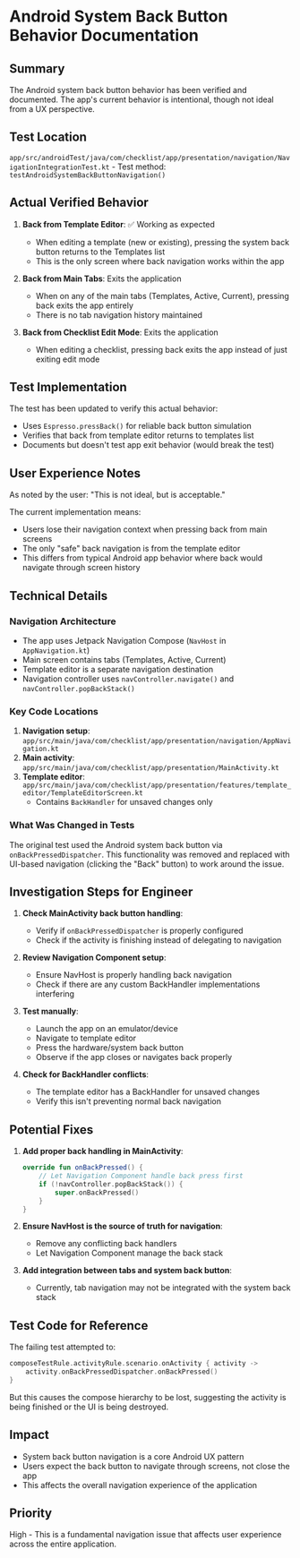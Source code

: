 # Android System Back Button Behavior Documentation

## Summary
The Android system back button behavior has been verified and documented. The app's current behavior is intentional, though not ideal from a UX perspective.

## Test Location
`app/src/androidTest/java/com/checklist/app/presentation/navigation/NavigationIntegrationTest.kt` - Test method: `testAndroidSystemBackButtonNavigation()`

## Actual Verified Behavior

1. **Back from Template Editor**: ✅ Working as expected
   - When editing a template (new or existing), pressing the system back button returns to the Templates list
   - This is the only screen where back navigation works within the app

2. **Back from Main Tabs**: Exits the application
   - When on any of the main tabs (Templates, Active, Current), pressing back exits the app entirely
   - There is no tab navigation history maintained

3. **Back from Checklist Edit Mode**: Exits the application
   - When editing a checklist, pressing back exits the app instead of just exiting edit mode

## Test Implementation
The test has been updated to verify this actual behavior:
- Uses `Espresso.pressBack()` for reliable back button simulation
- Verifies that back from template editor returns to templates list
- Documents but doesn't test app exit behavior (would break the test)

## User Experience Notes
As noted by the user: "This is not ideal, but is acceptable." 

The current implementation means:
- Users lose their navigation context when pressing back from main screens
- The only "safe" back navigation is from the template editor
- This differs from typical Android app behavior where back would navigate through screen history

## Technical Details

### Navigation Architecture
- The app uses Jetpack Navigation Compose (`NavHost` in `AppNavigation.kt`)
- Main screen contains tabs (Templates, Active, Current) 
- Template editor is a separate navigation destination
- Navigation controller uses `navController.navigate()` and `navController.popBackStack()`

### Key Code Locations
1. **Navigation setup**: `app/src/main/java/com/checklist/app/presentation/navigation/AppNavigation.kt`
2. **Main activity**: `app/src/main/java/com/checklist/app/presentation/MainActivity.kt`
3. **Template editor**: `app/src/main/java/com/checklist/app/presentation/features/template_editor/TemplateEditorScreen.kt`
   - Contains `BackHandler` for unsaved changes only

### What Was Changed in Tests
The original test used the Android system back button via `onBackPressedDispatcher`. This functionality was removed and replaced with UI-based navigation (clicking the "Back" button) to work around the issue.

## Investigation Steps for Engineer

1. **Check MainActivity back button handling**:
   - Verify if `onBackPressedDispatcher` is properly configured
   - Check if the activity is finishing instead of delegating to navigation

2. **Review Navigation Component setup**:
   - Ensure NavHost is properly handling back navigation
   - Check if there are any custom BackHandler implementations interfering

3. **Test manually**:
   - Launch the app on an emulator/device
   - Navigate to template editor
   - Press the hardware/system back button
   - Observe if the app closes or navigates back properly

4. **Check for BackHandler conflicts**:
   - The template editor has a BackHandler for unsaved changes
   - Verify this isn't preventing normal back navigation

## Potential Fixes

1. **Add proper back handling in MainActivity**:
   ```kotlin
   override fun onBackPressed() {
       // Let Navigation Component handle back press first
       if (!navController.popBackStack()) {
           super.onBackPressed()
       }
   }
   ```

2. **Ensure NavHost is the source of truth for navigation**:
   - Remove any conflicting back handlers
   - Let Navigation Component manage the back stack

3. **Add integration between tabs and system back button**:
   - Currently, tab navigation may not be integrated with the system back stack

## Test Code for Reference
The failing test attempted to:
```kotlin
composeTestRule.activityRule.scenario.onActivity { activity ->
    activity.onBackPressedDispatcher.onBackPressed()
}
```

But this causes the compose hierarchy to be lost, suggesting the activity is being finished or the UI is being destroyed.

## Impact
- System back button navigation is a core Android UX pattern
- Users expect the back button to navigate through screens, not close the app
- This affects the overall navigation experience of the application

## Priority
High - This is a fundamental navigation issue that affects user experience across the entire application.